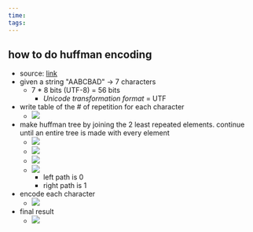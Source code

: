 ```yaml
---
time: 
tags:
---
```

## how to do huffman encoding
- source: [link](https://youtu.be/iEm1NRyEe5c?si=1GmOHPRihyq8sG4O)
- given a string "AABCBAD" -> 7 characters
	- 7 * 8 bits (UTF-8) = 56 bits
		- _Unicode transformation format_ = UTF
- write table of the # of repetition for each character 
	- ![](https://i.imgur.com/YDu3tq3.png)
- make huffman tree by joining the 2 least repeated elements. continue until an entire tree is made with every element
	- ![](https://i.imgur.com/2YUL48L.png)
	- ![](https://i.imgur.com/YcnVxbO.png)
	- ![](https://i.imgur.com/I4FSH6W.png)
	- ![](https://i.imgur.com/UeCww7q.png)
		- left path is 0 
		- right path is 1
- encode each character
	- ![](https://i.imgur.com/ObC6XE4.png)
- final result
	- ![](https://i.imgur.com/hnkdic5.png)

